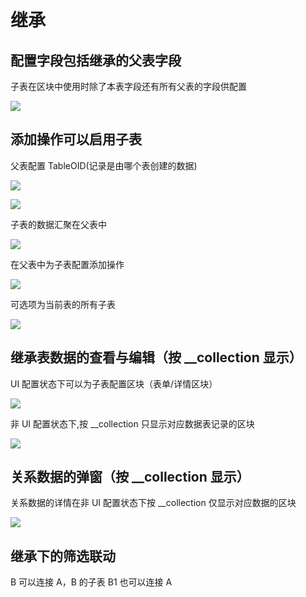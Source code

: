# 继承

## 配置字段包括继承的父表字段

子表在区块中使用时除了本表字段还有所有父表的字段供配置

![](https://static-docs.nocobase.com/33921f1e2367b3b4edac9450d2c1fef2.png)

## 添加操作可以启用子表

父表配置 TableOID(记录是由哪个表创建的数据)

![](https://static-docs.nocobase.com/9bfaa4d261fd482e2473469a2f4c3250.png)

![](https://static-docs.nocobase.com/ce4d4ca099600e4a38058369a6dc38c7.gif)

子表的数据汇聚在父表中

![](https://static-docs.nocobase.com/fc4b50175aa9b7b7404895f636db8d8f.gif)

在父表中为子表配置添加操作

![](https://static-docs.nocobase.com/81ab8e1d14a0d84620e4a0b214edef5a.gif)

可选项为当前表的所有子表

![](https://static-docs.nocobase.com/c5944d8b2ac4dd5b938bf31667d34516.png)

## 继承表数据的查看与编辑（按 \_\_collection 显示）

UI 配置状态下可以为子表配置区块（表单/详情区块）

![](https://static-docs.nocobase.com/fbadc32ae1931c711707ad5bd9a6c603.png)

非 UI 配置状态下,按 \_\_collection 只显示对应数据表记录的区块

![](https://static-docs.nocobase.com/07dc8529f7b33deb0e4aaf1a004be213.gif)

## 关系数据的弹窗（按 \_\_collection 显示）

关系数据的详情在非 UI 配置状态下按 \_\_collection 仅显示对应数据的区块

![](https://static-docs.nocobase.com/101753398b9fd5a1013fcee833cbeec0.gif)

## 继承下的筛选联动

B 可以连接 A，B 的子表 B1 也可以连接 A
